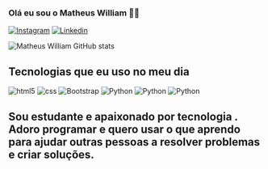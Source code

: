 ### Olá eu sou o Matheus William ✌🏼


[![Instagram](https://img.shields.io/badge/Instagram-E4405F?style=for-the-badge&logo=instagram&logoColor=white)](https://www.instagram.com/wtheus_ferreira/)
[![Linkedin](https://img.shields.io/badge/LinkedIn-0077B5?style=for-the-badge&logo=linkedin&logoColor=white)](https://www.linkedin.com/in/matheus-william-727006215/)

![Matheus William GitHub stats](https://github-readme-stats.vercel.app/api?username=williammath26&show_icons=true&theme=highcontrast)

## Tecnologias que eu uso no meu dia

<div style="display: inline_block">
    <img align="center "alt="html5" src="https://img.shields.io/badge/HTML5-E34F26?style=for-the-badge&logo=html5&logoColor=white"/>
    <img align="center "alt="css" src="https://img.shields.io/badge/CSS-239120?&style=for-the-badge&logo=css3&logoColor=white"/>
    <img align="center "alt="Bootstrap" src="https://img.shields.io/badge/Bootstrap-563D7C?style=for-the-badge&logo=bootstrap&logoColor=white"/>
    <img align="center "alt="Python" src="https://img.shields.io/badge/Python-14354C?style=for-the-badge&logo=python&logoColor=white"/>
    <img align="center "alt="Python" src="https://img.shields.io/badge/Django-092E20?style=for-the-badge&logo=django&logoColor=white"/>
    <img align="center "alt="Python" src="https://img.shields.io/badge/JavaScript-F7DF1E?style=for-the-badge&logo=javascript&logoColor=black"/>
</div>
<h2>
  Sou estudante e apaixonado por tecnologia . Adoro programar e quero usar o que aprendo para ajudar outras pessoas a resolver problemas e criar soluções.
</h2>
